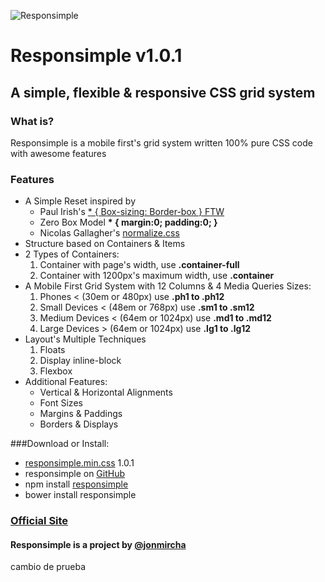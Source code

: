 ![Responsimple](http://jonmircha.github.io/responsimple/img/responsimple-logo.png)

# Responsimple v1.0.1

## A simple, flexible & responsive CSS grid system

### What is?

Responsimple is a mobile first's grid system written 100% pure CSS code with awesome features

### Features

- A Simple Reset inspired by
  - Paul Irish's [\* { Box-sizing: Border-box } FTW](http://www.paulirish.com/2012/box-sizing-border-box-ftw/)
  - Zero Box Model **\* { margin:0; padding:0; }**
  - Nicolas Gallagher's [normalize.css](http://necolas.github.io/normalize.css/)
- Structure based on Containers & Items
- 2 Types of Containers:
  1.  Container with page's width, use **.container-full**
  2.  Container with 1200px's maximum width, use **.container**
- A Mobile First Grid System with 12 Columns & 4 Media Queries Sizes:
  1.  Phones &lt; (30em or 480px) use **.ph1 to .ph12**
  2.  Small Devices &lt; (48em or 768px) use **.sm1 to .sm12**
  3.  Medium Devices &lt; (64em or 1024px) use **.md1 to .md12**
  4.  Large Devices &gt; (64em or 1024px) use **.lg1 to .lg12**
- Layout's Multiple Techniques
  1.  Floats
  2.  Display inline-block
  3.  Flexbox
- Additional Features:
  - Vertical & Horizontal Alignments
  - Font Sizes
  - Margins & Paddings
  - Borders & Displays

###Download or Install:

- [responsimple.min.css](http://jonmircha.github.io/responsimple/css/responsimple.min.css) 1.0.1
- responsimple on [GitHub](https://github.com/jonmircha/responsimple)
- npm install [responsimple](https://www.npmjs.com/package/responsimple)
- bower install responsimple

### [Official Site](http://jonmircha.github.io/responsimple "Responsimple Official Site")

#### Responsimple is a project by [@jonmircha](http://jonmircha.com "Jonathan MirCha")

cambio de prueba
